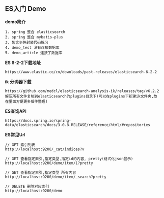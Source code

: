 ## ES入门 Demo

**demo简介**

    1. spring 整合 elasticsearch
    2. spring 整合 mybatis-plus
    3. 包含事件封装代码练习
    4. demo_test 没有连接数据库
    5. demo_article 连接了数据库
    

**ES 6-2-2下载地址**

    https://www.elastic.co/cn/downloads/past-releases/elasticsearch-6-2-2

**ik 分词器下载**

    https://github.com/medcl/elasticsearch-analysis-ik/releases/tag/v6.2.2
    解压所有文件复制到elasticsearch的plugins目录下(可以在plugins下新建ik文件夹,放在里面方便更多插件整理)

**ES查询API**

    https://docs.spring.io/spring-data/elasticsearch/docs/3.0.8.RELEASE/reference/html/#repositories


**ES常见Url**

    // GET 索引列表
    http://localhost:9200/_cat/indices?v

    // GET 查看指定索引,指定类型,指定id的内容, pretty(格式化json显示)
    http://localhost:9200/demo/item/1?pretty
    
    // GET 查看指定索引,指定类型 所有内容
    http://localhost:9200/demo/item/_search?pretty

    // DELETE 删除对应索引
    http://localhost:9200/demo